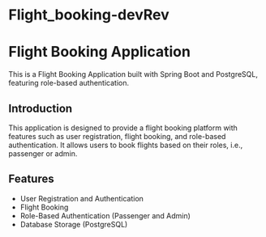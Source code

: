 # Flight_booking-devRev

# Flight Booking Application

This is a Flight Booking Application built with Spring Boot and PostgreSQL, featuring role-based authentication.

## Introduction

This application is designed to provide a flight booking platform with features such as user registration, flight booking, and role-based authentication. It allows users to book flights based on their roles, i.e., passenger or admin.

## Features

- User Registration and Authentication
- Flight Booking
- Role-Based Authentication (Passenger and Admin)
- Database Storage (PostgreSQL)



